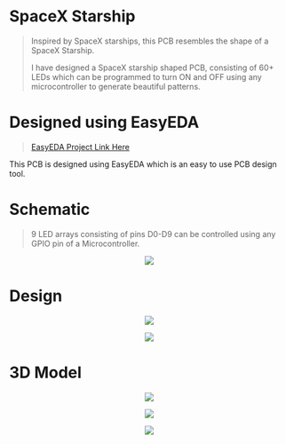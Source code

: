 # SpaceX Starship

> Inspired by SpaceX starships, this PCB resembles the shape of a SpaceX Starship.
> 
>I have designed a SpaceX starship shaped PCB, consisting of 60+ LEDs which can be programmed to turn ON and OFF using any microcontroller to generate beautiful patterns.

# Designed using EasyEDA
> [EasyEDA Project Link Here](https://oshwlab.com/manasmw333/pcb_way)
>

This PCB is designed using EasyEDA which is an easy to use PCB design tool.

# Schematic

> 9 LED arrays consisting of pins D0-D9 can be controlled using any GPIO pin of a Microcontroller.

<p align="center">
<img align="center" src="https://github.com/Manasmw01/PCBWay/blob/main/Schematic.png">
</p>

# Design

<p align="center">
<img align="center" src="https://github.com/Manasmw01/PCBWay/blob/main/Top%20Layers.png">
</p>

<p align="center">
<img align="center" src="https://github.com/Manasmw01/PCBWay/blob/main/Bottom%20Layers.png">
</p>

# 3D Model
<p align="center">
<img align="center"src="https://github.com/Manasmw01/PCBWay/blob/main/Top_Bottom.png">
</p>

<p align="center">
<img align="center"src="https://github.com/Manasmw01/PCBWay/blob/main/3D_Model_2.png">
</p>

<p align="center">
<img align="center"src="https://github.com/Manasmw01/PCBWay/blob/main/3D_Model_3.png">
</p>
